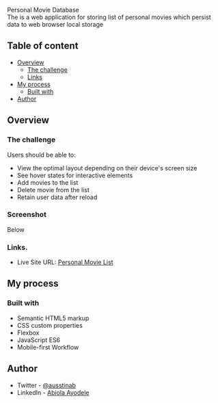 Personal Movie Database </br>
The is a web application for storing list of personal movies which persist data to web browser local storage
## Table of content

-  [Overview](#overview)
   -  [The challenge](#the-challenge)
   -  [Links](#links)
-  [My process](#my-process)
   -  [Built with](#built-with)
-  [Author](#author)

## Overview

### The challenge

Users should be able to:

-  View the optimal layout depending on their device's screen size
-  See hover states for interactive elements
-  Add movies to the list
-  Delete movie from the list
-  Retain user data after reload

### Screenshot

Below 

### Links.

-  Live Site URL: [Personal Movie List
](https://personal-movie-database.netlify.app/)

## My process

### Built with

-  Semantic HTML5 markup
-  CSS custom properties
-  Flexbox
-  JavaScript ES6
-  Mobile-first Workflow

## Author

-  Twitter - [@ausstinab](https://www.twitter.com/ausstinab)
-  LinkedIn - [Abiola Ayodele](https://www.linkedin.com/in/abiola-ayodele-5a10651b7/)
